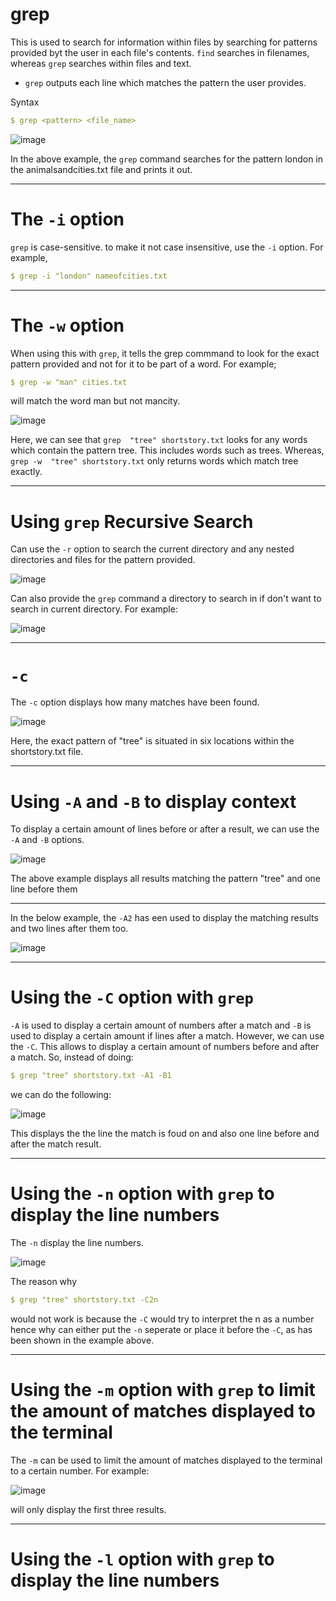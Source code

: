 # grep 

This is used to search for information within files by searching for patterns provided byt the user in each file's contents. `find` searches in filenames, whereas `grep` 
searches within files and text. 
* `grep` outputs each line which matches the pattern the user provides. 

Syntax
```yaml
$ grep <pattern> <file_name> 
```
![image](https://user-images.githubusercontent.com/107522496/199477920-fd97fb2c-8692-4f61-8bf1-a9df77805ef4.png)

In the above example, the `grep` command searches for the pattern london in the animalsandcities.txt file and prints it out.

---


# The `-i` option 

`grep` is case-sensitive. to make it not case insensitive, use the `-i` option. For example,

```yaml
$ grep -i "london" nameofcities.txt
```
---

# The `-w` option  

When using this with `grep`, it tells the grep commmand to look for the exact pattern provided and not for it to be part of a word. For example; 

```yaml
$ grep -w "man" cities.txt 
```
will match the word man but not mancity.

![image](https://user-images.githubusercontent.com/107522496/199530582-d5e30ed3-8a8c-44db-b61d-3fa656a7e4ef.png)

Here, we can see that `grep  "tree" shortstory.txt` looks for any words which contain the pattern tree. This includes words such as trees. Whereas, `grep -w  "tree" shortstory.txt` only returns words which match tree exactly.

---

# Using `grep` Recursive Search 

Can use the `-r` option to search the current directory and any nested directories and files for the pattern provided. 

![image](https://user-images.githubusercontent.com/107522496/199532774-cb2f4c09-0914-400c-9412-a43ad13bd4dc.png)

Can also provide the `grep` command a directory to search in if don't want to search in current directory. For example:

![image](https://user-images.githubusercontent.com/107522496/199534578-bf41f5a0-a2d8-4923-9cc2-19851959bc33.png)

--- 
# `-c` 

The `-c` option displays how  many matches have been found. 

![image](https://user-images.githubusercontent.com/107522496/199536906-8b1b972f-35ce-474d-8f06-2c630c8f82a8.png)

Here, the exact pattern of "tree" is situated in six locations within the shortstory.txt file. 

---

# Using `-A` and `-B` to display context

To display a certain amount of lines before or after a result, we can use the `-A` and `-B` options. 

![image](https://user-images.githubusercontent.com/107522496/199538274-fa06cf8e-39a1-477e-b988-7727590e668f.png)

The above example displays all results matching the pattern "tree" and one line before them

---

In the below example, the `-A2` has een used to display the matching results and two lines after them too. 

![image](https://user-images.githubusercontent.com/107522496/199677962-7e8f5126-3b5f-49c4-9e7e-51c16b90aa37.png)
 
 ---
# Using the `-C` option with `grep`
 
`-A` is used to display a certain amount of numbers after a match and `-B` is used to display a certain amount if lines after a match. However, we can use the `-C`. This allows to display a certain amount of numbers before and after a match. So, instead of doing:

```yaml
$ grep "tree" shortstory.txt -A1 -B1
```
we can do the following: 

![image](https://user-images.githubusercontent.com/107522496/199680555-6f43bd2a-e1a9-44fd-a4d6-98cb9dd0d8b2.png)

This displays the the line the match is foud on and also one line before and after the match result.

---

#  Using the `-n` option with `grep` to display the line numbers 

The `-n`  display the line numbers.

![image](https://user-images.githubusercontent.com/107522496/199683449-9db67ddd-1d98-42d2-bca3-ec21ea85e12e.png)

The reason why 

```yaml
$ grep "tree" shortstory.txt -C2n
```
would not work is because the `-C` would try to interpret the n as a number hence why can either put the `-n` seperate or place it before the `-C`, as has been shown in the example above.

---

#  Using the `-m` option with `grep` to limit the amount of matches displayed to the terminal

The `-m` can be used to limit the amount of matches displayed to the terminal to a certain number. For example:

![image](https://user-images.githubusercontent.com/107522496/199684813-1e783c5d-27f3-446f-93e3-2e21c09f65d0.png)

will only display the first three results. 

--- 


#  Using the `-l` option with `grep` to display the line numbers 
